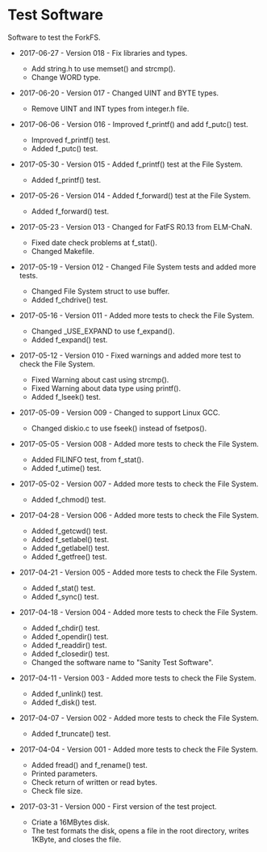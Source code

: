 # Test Software
Software to test the ForkFS.

* 2017-06-27 - Version 018 - Fix libraries and types.
  * Add string.h to use memset() and strcmp().
  * Change WORD type.

* 2017-06-20 - Version 017 - Changed UINT and BYTE types.
  * Remove UINT and INT types from integer.h file.

* 2017-06-06 - Version 016 - Improved f_printf() and add f_putc() test.
  * Improved f_printf() test.
  * Added f_putc() test.

* 2017-05-30 - Version 015 - Added f_printf() test at the File System.
  * Added f_printf() test.

* 2017-05-26 - Version 014 - Added f_forward() test at the File System.
  * Added f_forward() test.

* 2017-05-23 - Version 013 - Changed for FatFS R0.13 from ELM-ChaN.
  * Fixed date check problems at f_stat().
  * Changed Makefile.

* 2017-05-19 - Version 012 - Changed File System tests and added more tests.
  * Changed File System struct to use buffer.
  * Added f_chdrive() test.

* 2017-05-16 - Version 011 - Added more tests to check the File System.
  * Changed _USE_EXPAND to use f_expand().
  * Added f_expand() test.

* 2017-05-12 - Version 010 - Fixed warnings and added more test to check the File System.
  * Fixed Warning about cast using strcmp().
  * Fixed Warning about data type using printf().
  * Added f_lseek() test.

* 2017-05-09 - Version 009 - Changed to support Linux GCC.
  * Changed diskio.c to use fseek() instead of fsetpos().

* 2017-05-05 - Version 008 - Added more tests to check the File System.
  * Added FILINFO test, from f_stat().
  * Added f_utime() test.

* 2017-05-02 - Version 007 - Added more tests to check the File System.
  * Added f_chmod() test.

* 2017-04-28 - Version 006 - Added more tests to check the File System.
  * Added f_getcwd() test.
  * Added f_setlabel() test.
  * Added f_getlabel() test.
  * Added f_getfree() test.

* 2017-04-21 - Version 005 - Added more tests to check the File System.
  * Added f_stat() test.
  * Added f_sync() test.

* 2017-04-18 - Version 004 - Added more tests to check the File System.
  * Added f_chdir() test.
  * Added f_opendir() test.
  * Added f_readdir() test.
  * Added f_closedir() test.
  * Changed the software name to "Sanity Test Software".

* 2017-04-11 - Version 003 - Added more tests to check the File System.
  * Added f_unlink() test.
  * Added f_disk() test.

* 2017-04-07 - Version 002 - Added more tests to check the File System.
  * Added f_truncate() test.

* 2017-04-04 - Version 001 - Added more tests to check the File System.
  * Added fread() and f_rename() test.
  * Printed parameters.
  * Check return of written or read bytes.
  * Check file size.

* 2017-03-31 - Version 000 - First version of the test project.
  * Criate a 16MBytes disk.
  * The test formats the disk, opens a file in the root directory, writes 1KByte, and closes the file.
